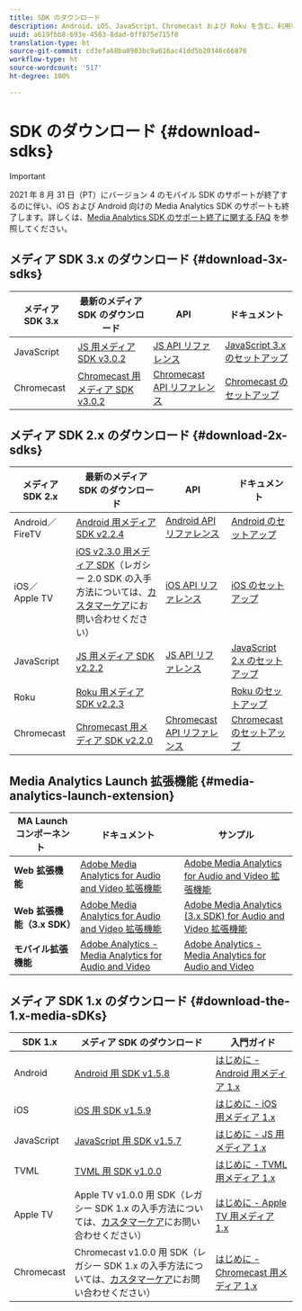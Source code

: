 ```yaml
---
title: SDK のダウンロード
description: Android、iOS、JavaScript、Chromecast および Roku を含む、利用可能なプラットフォームの SDK ダウンロードのリンクです。
uuid: a619fbb8-693e-4583-8dad-0ff875e715f8
translation-type: ht
source-git-commit: cd3efa68ba0903bc9a616ac41dd5b20346c66870
workflow-type: ht
source-wordcount: '517'
ht-degree: 100%

---
```



# SDK のダウンロード {#download-sdks}

>[!IMPORTANT]
>
>2021 年 8 月 31 日（PT）にバージョン 4 のモバイル SDK のサポートが終了するのに伴い、iOS および Android 向けの Media Analytics SDK のサポートも終了します。詳しくは、[Media Analytics SDK のサポート終了に関する FAQ](/help/sdk-implement/end-of-support-faqs.md) を参照してください。


## メディア SDK 3.x のダウンロード {#download-3x-sdks}

| メディア SDK 3.x | 最新のメディア SDK のダウンロード |  API   |  ドキュメント  |
| --- | --- | --- | --- |
| JavaScript | [JS 用メディア SDK v3.0.2](https://github.com/Adobe-Marketing-Cloud/media-sdks/releases/tag/js-v3.0.2) | [JS API リファレンス](https://adobe-marketing-cloud.github.io/media-sdks/reference/javascript_3x/index.html) | [JavaScript 3.x のセットアップ](/help/sdk-implement/setup/setup-javascript/set-up-js-3.md) |
| Chromecast | [Chromecast 用メディア SDK v3.0.2](https://github.com/Adobe-Marketing-Cloud/media-sdks/releases/tag/chromecast-v3.0.2) | [Chromecast API リファレンス](https://adobe-marketing-cloud.github.io/media-sdks/reference/chromecast/) | [Chromecast のセットアップ ](/help/sdk-implement/setup/set-up-chromecast.md) |


## メディア SDK 2.x のダウンロード {#download-2x-sdks}

| メディア SDK 2.x | 最新のメディア SDK のダウンロード |  API   |  ドキュメント  |
| --- | --- | --- | --- |
| Android／FireTV | [Android 用メディア SDK v2.2.4](https://github.com/Adobe-Marketing-Cloud/media-sdks/releases/tag/android-v2.2.4) | [Android API リファレンス](https://adobe-marketing-cloud.github.io/media-sdks/reference/android/) | [Android のセットアップ](/help/sdk-implement/setup/set-up-android.md) |
| iOS／Apple TV | [iOS v2.3.0 用メディア SDK](https://github.com/Adobe-Marketing-Cloud/media-sdks/releases/tag/ios-v2.3.0)（レガシー 2.0 SDK の入手方法については、[カスタマーケア](https://helpx.adobe.com/jp/marketing-cloud/contact-support.html)にお問い合わせください） | [iOS API リファレンス](https://adobe-marketing-cloud.github.io/media-sdks/reference/ios/) | [iOS のセットアップ](/help/sdk-implement/setup/set-up-ios.md) |
| JavaScript | [JS 用メディア SDK v2.2.2](https://github.com/Adobe-Marketing-Cloud/media-sdks/releases/tag/js-v2.2.2) | [JS API リファレンス](https://adobe-marketing-cloud.github.io/media-sdks/reference/javascript/) | [JavaScript 2.x のセットアップ](/help/sdk-implement/setup/setup-javascript/set-up-js-2.md) |
| Roku | [Roku 用メディア SDK v2.2.3](https://github.com/Adobe-Marketing-Cloud/media-sdks/releases/tag/roku-v2.2.3) |  | [Roku のセットアップ](/help/sdk-implement/setup/set-up-roku.md) |
| Chromecast | [Chromecast 用メディア SDK v2.2.0](https://github.com/Adobe-Marketing-Cloud/media-sdks/releases/tag/chromecast-v2.2.0) | [Chromecast API リファレンス](https://adobe-marketing-cloud.github.io/media-sdks/reference/chromecast/) | [Chromecast のセットアップ ](/help/sdk-implement/setup/set-up-chromecast.md) |

## Media Analytics Launch 拡張機能 {#media-analytics-launch-extension}

| MA Launch コンポーネント   | ドキュメント | サンプル |
|---|---|---|
| **Web 拡張機能** | [Adobe Media Analytics for Audio and Video 拡張機能](https://docs.adobe.com/content/help/ja-JP/launch/using/extensions-ref/adobe-extension/media-analytics-extension/overview.html) | [Adobe Media Analytics for Audio and Video 拡張機能](https://github.com/Adobe-Marketing-Cloud/media-sdks/tree/master/samples/launch/js/2.x) |
| **Web 拡張機能（3.x SDK）** | [Adobe Media Analytics for Audio and Video 拡張機能](https://docs.adobe.com/content/help/ja-JP/launch/using/extensions-ref/adobe-extension/media-analytics-3x-extension/overview.html) | [Adobe Media Analytics (3.x SDK) for Audio and Video 拡張機能](https://github.com/Adobe-Marketing-Cloud/media-sdks/tree/master/samples/launch/js/3.x) |
| **モバイル拡張機能** | [Adobe Analytics - Media Analytics for Audio and Video](https://aep-sdks.gitbook.io/docs/using-mobile-extensions/adobe-media-analytics) | [Adobe Analytics - Media Analytics for Audio and Video](https://github.com/Adobe-Marketing-Cloud/media-sdks/tree/master/samples/launch/mobile) |

## メディア SDK 1.x のダウンロード {#download-the-1.x-media-sDKs}

| SDK 1.x |  メディア SDK のダウンロード |  入門ガイド |
| --- | --- | --- |
| Android | [Android 用 SDK v1.5.8](https://github.com/Adobe-Marketing-Cloud/video-heartbeat/releases/tag/android-v1.5.8) | [はじめに - Android 用メディア 1.x](setup/vhl-dev-guide-v15_android.pdf) |
| iOS | [iOS 用 SDK v1.5.9](https://github.com/Adobe-Marketing-Cloud/video-heartbeat/releases/tag/ios-v1.5.9) | [はじめに - iOS 用メディア 1.x](setup/vhl-dev-guide-v15_ios.pdf) |
| JavaScript | [JavaScript 用 SDK v1.5.7](https://github.com/Adobe-Marketing-Cloud/video-heartbeat/releases/tag/js-v1.5.7) | [はじめに - JS 用メディア 1.x](setup/vhl-dev-guide-v15_js.pdf) |
| TVML | [TVML 用 SDK v1.0.0](https://github.com/Adobe-Marketing-Cloud/video-heartbeat/releases/tag/tvml-v1.0.0) | [はじめに - TVML 用メディア 1.x](setup/vhl_tvml.pdf) |
| Apple TV | Apple TV v1.0.0 用 SDK（レガシー SDK 1.x の入手方法については、[カスタマーケア](https://helpx.adobe.com/jp/marketing-cloud/contact-support.html)にお問い合わせください） | [はじめに - Apple TV 用メディア 1.x](setup/vhl-dev-guide-v1x_appletv.pdf) |
| Chromecast | Chromecast v1.0.0 用 SDK（レガシー SDK 1.x の入手方法については、[カスタマーケア](https://helpx.adobe.com/jp/marketing-cloud/contact-support.html)にお問い合わせください） | [はじめに - Chromecast 用メディア 1.x](setup/chromecast_1.x_sdk.pdf) |
